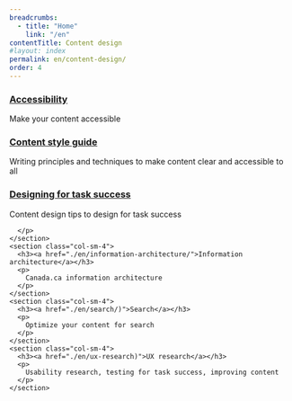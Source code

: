 ```yaml
---
breadcrumbs:
  - title: "Home"
    link: "/en"
contentTitle: Content design
#layout: index
permalink: en/content-design/
order: 4
---
```



<section class="gc-srvinfo mrgn-bttm-lg">
 <div class="row">
  <div class="wb-eqht">
    <section class="col-sm-4">
      <h3><a href="./en/accessibility">Accessibility</a></h3>
      <p>
        Make your content accessible
      </p>
    </section>
    <section class="col-sm-4">
      <h3><a href="./en/content-style-guide">Content style guide</a></h3>
      <p>
        Writing principles and techniques to make content clear and accessible to all
      </p>
    </section>
    <section class="col-sm-4">
      <h3><a href="./en/designing-for-task-success/">Designing for task success</a></h3>
      <p>Content design tips to design for task success

      </p>
    </section>
    <section class="col-sm-4">
      <h3><a href="./en/information-architecture/">Information architecture</a></h3>
      <p>
        Canada.ca information architecture
      </p>
    </section>
    <section class="col-sm-4">
      <h3><a href="./en/search/)">Search</a></h3>
      <p>
        Optimize your content for search
      </p>
    </section>
    <section class="col-sm-4">
      <h3><a href="./en/ux-research)">UX research</a></h3>
      <p>
        Usability research, testing for task success, improving content
      </p>
    </section>
  </div>
</div>
</section>
